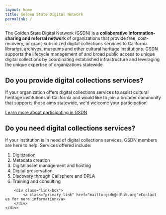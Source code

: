 ```yaml
---
layout: home
title: Golden State Digital Network
permalink: /
---
```


The Golden State Digital Network (GSDN) is a <strong>collaborative information-sharing and referral network</strong> of organizations that provide free, cost-recovery, or grant-subsidized digital collections services to California libraries, archives, museums and other cultural heritage institutions. GSDN supports the lifecycle management of and broad public access to unique digital collections by coordinating established infrastructure and leveraging the unique expertise of organizations statewide.

<div class="two-column">
    <div>
        <h2>Do you provide digital collections services?</h2>
        <p> If your organization offers digital collections services to assist cultural heritage institutions in California and would like to join a broader community that supports those aims statewide, we'd welcome your participation!</p>
        <div class="link-box">
            <a href="affiliates">Learn more about participating in GSDN</a>
        </div>
    </div>
    <div>
        <h2>Do you need digital collections services?</h2>
        <p>If your institution is in need of digital collections services, GSDN members are here to help. Services offered include:</p>
        <ol>
            <li>Digitization</li>
            <li>Metadata creation</li>
            <li>Digital asset management and hosting</li>
            <li>Digital preservation</li>
            <li>Discovery through Calisphere and DPLA</li>
            <li>Training and consulting</li>
        </ol>
        
        <div class="link-box">
            <a class="primary-link" href="mailto:gsdn@cdlib.org">Contact us for more information</a>
        </div>
    </div>
</div>


